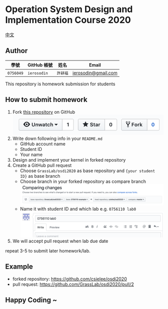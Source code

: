 # Operation System Design and Implementation Course 2020

[中文](讀我.md)

## Author

| 學號 | GitHub 帳號 | 姓名 | Email |
| --- | ----------- | --- | --- |
|`0756049`| `ierosodin` | `許耕福` | ierosodin@gmail.com |


This repository is homework submission for students

## How to submit homework

1. Fork [this repository](https://github.com/GrassLab/osdi2020) on GitHub 
    ![](images/fork_button.png)
2. Write down following info in your `README.md`
    - GitHub account name
    - Student ID
    - Your name
3. Design and implement your kernel in forked repository
4. Create a GitHub pull request
    - Choose `GrassLab/osdi2020` as base repository and `{your student ID}` as base branch
    - Choose branch in your forked repository as compare branch
    ![](images/PR_branch.png)
    - Name it with student ID and which lab e.g. `0756110 lab0`
    ![](images/PR_name.png)
5. We will accept pull request when lab due date

repeat 3-5 to submit later homework/lab.

## Example

- forked repository: https://github.com/csielee/osdi2020
- pull request: https://github.com/GrassLab/osdi2020/pull/2

## Happy Coding ~
